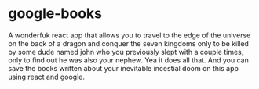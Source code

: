 # google-books
A wonderfuk react app that allows you to travel to the edge of the universe on the back of a dragon and conquer the seven kingdoms only to be killed by some dude named john who you previously slept with a couple times, only to find out he was also your nephew. Yea it does all that. And you can save the books written about your inevitable incestial doom on this app using react and google. 
